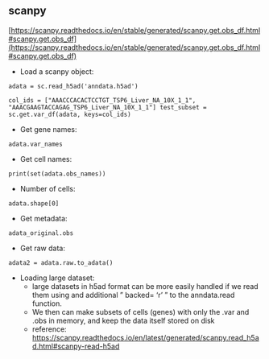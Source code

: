 ## scanpy

[https://scanpy.readthedocs.io/en/stable/generated/scanpy.get.obs_df.html#scanpy.get.obs_df](https://scanpy.readthedocs.io/en/stable/generated/scanpy.get.obs_df.html#scanpy.get.obs_df)

- Load a scanpy object:

```
adata = sc.read_h5ad('anndata.h5ad')
```

```
col_ids = ["AAACCCACACTCCTGT_TSP6_Liver_NA_10X_1_1", "AAACGAAGTACCAGAG_TSP6_Liver_NA_10X_1_1"] test_subset = sc.get.var_df(adata, keys=col_ids)
```

- Get gene names:

```
adata.var_names
```

- Get cell names:

```
print(set(adata.obs_names))
```

- Number of cells:

```
adata.shape[0]
```

- Get metadata:

```
adata_original.obs
```

- Get raw data:
```
adata2 = adata.raw.to_adata()
```

- Loading large dataset:
  + large datasets in h5ad format can be more easily handled if we read them using and additional ” backed= ‘r’ ” to the anndata.read function. 
  + We then can make subsets of cells (genes) with only the .var and .obs in memory, and keep the data itself stored on disk
  + reference: https://scanpy.readthedocs.io/en/latest/generated/scanpy.read_h5ad.html#scanpy-read-h5ad
